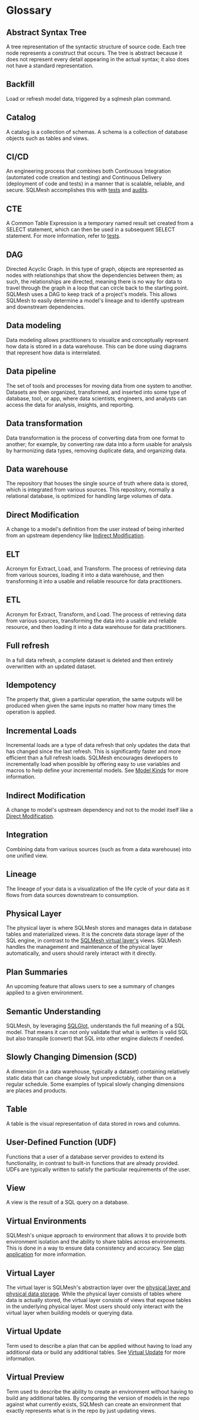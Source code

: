 # Glossary

## Abstract Syntax Tree
A tree representation of the syntactic structure of source code. Each tree node represents a construct that occurs. The tree is abstract because it does not represent every detail appearing in the actual syntax; it also does not have a standard representation.

## Backfill
Load or refresh model data, triggered by a sqlmesh plan command.

## Catalog
A catalog is a collection of schemas. A schema is a collection of database objects such as tables and views.

## CI/CD
An engineering process that combines both Continuous Integration (automated code creation and testing) and Continuous Delivery (deployment of code and tests) in a manner that is scalable, reliable, and secure. SQLMesh accomplishes this with [tests](tests.md) and [audits](audits.md).

## CTE
A Common Table Expression is a temporary named result set created from a SELECT statement, which can then be used in a subsequent SELECT statement. For more information, refer to [tests](tests.md).

## DAG
Directed Acyclic Graph. In this type of graph, objects are represented as nodes with relationships that show the dependencies between them; as such, the relationships are directed, meaning there is no way for data to travel through the graph in a loop that can circle back to the starting point. SQLMesh uses a DAG to keep track of a project's models. This allows SQLMesh to easily determine a model's lineage and to identify upstream and downstream dependencies.

## Data modeling
Data modeling allows practitioners to visualize and conceptually represent how data is stored in a data warehouse. This can be done using diagrams that represent how data is interrelated.

## Data pipeline
The set of tools and processes for moving data from one system to another. Datasets are then organized, transformed, and inserted into some type of database, tool, or app, where data scientists, engineers, and analysts can access the data for analysis, insights, and reporting.

## Data transformation
Data transformation is the process of converting data from one format to another; for example, by converting raw data into a form usable for analysis by harmonizing data types, removing duplicate data, and organizing data.

## Data warehouse
The repository that houses the single source of truth where data is stored, which is integrated from various sources. This repository, normally a relational database, is optimized for handling large volumes of data.

## Direct Modification
A change to a model's definition from the user instead of being inherited from an upstream dependency like [Indirect Modification](#indirect-modification).

## ELT
Acronym for Extract, Load, and Transform. The process of retrieving data from various sources, loading it into a data warehouse, and then transforming it into a usable and reliable resource for data practitioners.

## ETL
Acronym for Extract, Transform, and Load. The process of retrieving data from various sources, transforming the data into a usable and reliable resource, and then loading it into a data warehouse for data practitioners.

## Full refresh
In a full data refresh, a complete dataset is deleted and then entirely overwritten with an updated dataset.

## Idempotency
The property that, given a particular operation, the same outputs will be produced when given the same inputs no matter how many times the operation is applied.

## Incremental Loads
Incremental loads are a type of data refresh that only updates the data that has changed since the last refresh. This is significantly faster and more efficient than a full refresh loads. SQLMesh encourages developers to incrementally load when possible by offering easy to use variables and macros to help define your incremental models. See [Model Kinds](models/model_kinds.md) for more information.

## Indirect Modification
A change to model's upstream dependency and not to the model itself like a [Direct Modification](#direct-modification).

## Integration
Combining data from various sources (such as from a data warehouse) into one unified view.

## Lineage
The lineage of your data is a visualization of the life cycle of your data as it flows from data sources downstream to consumption.

## Physical Layer
The physical layer is where SQLMesh stores and manages data in database tables and materialized views. It is the concrete data storage layer of the SQL engine, in contrast to the [SQLMesh virtual layer's](#virtual-layer) views. SQLMesh handles the management and maintenance of the physical layer automatically, and users should rarely interact with it directly.

## Plan Summaries
An upcoming feature that allows users to see a summary of changes applied to a given environment.

## Semantic Understanding
SQLMesh, by leveraging [SQLGlot](https://github.com/tobymao/sqlglot), understands the full meaning of a SQL model. That means it can not only validate that what is written is valid SQL but also transpile (convert) that SQL into other engine dialects if needed.

## Slowly Changing Dimension (SCD)
A dimension (in a data warehouse, typically a dataset) containing relatively static data that can change slowly but unpredictably, rather than on a regular schedule. Some examples of typical slowly changing dimensions are places and products.

## Table
A table is the visual representation of data stored in rows and columns.

## User-Defined Function (UDF)
Functions that a user of a database server provides to extend its functionality, in contrast to built-in functions that are already provided. UDFs are typically written to satisfy the particular requirements of the user.

## View
A view is the result of a SQL query on a database.

## Virtual Environments
SQLMesh's unique approach to environment that allows it to provide both environment isolation and the ability to share tables across environments. This is done in a way to ensure data consistency and accuracy. See [plan application](plans.md#plan-application) for more information.

## Virtual Layer
The virtual layer is SQLMesh's abstraction layer over the [physical layer and physical data storage](#physical-layer). While the physical layer consists of tables where data is actually stored, the virtual layer consists of views that expose tables in the underlying physical layer. Most users should only interact with the virtual layer when building models or querying data.

## Virtual Update
Term used to describe a plan that can be applied without having to load any additional data or build any additional tables. See [Virtual Update](plans.md#virtual-update) for more information.

## Virtual Preview
Term used to describe the ability to create an environment without having to build any additional tables. By comparing the version of models in the repo against what currently exists, SQLMesh can create an environment that exactly represents what is in the repo by just updating views.
